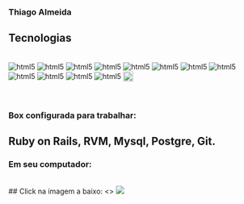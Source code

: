 ###  Thiago Almeida 



## Tecnologias
<div style="display inline_block"><br/>
    <img align="center" alt="html5" src="https://img.shields.io/badge/Ruby-CC342D?style=for-the-badge&logo=ruby&logoColor=white" /> 
     <img align="center" alt="html5" src="https://img.shields.io/badge/Ruby_on_Rails-CC0000?style=for-the-badge&logo=ruby-on-rails&logoColor=white" />
       <!-- <img align="center" alt="html5" src="https://camo.githubusercontent.com/b54d2e6bf5f15ddf3dd884b7d1bf21c7d5cc8798d119d74a6538c1a1b583a49b/68747470733a2f2f696d672e736869656c64732e696f2f62616467652f446f636b65722d3234393645443f7374796c653d666f722d7468652d6261646765266c6f676f3d646f636b6572266c6f676f436f6c6f723d7768697465" /> -->
        <img align="center" alt="html5" src="https://img.shields.io/badge/Heroku-430098?style=for-the-badge&logo=heroku&logoColor=white" />
       <img align="center" alt="html5" src="https://img.shields.io/badge/GIT-E44C30?style=for-the-badge&logo=git&logoColor=white" />
        <img align="center" alt="html5" src="https://img.shields.io/badge/PostgreSQL-316192?style=for-the-badge&logo=postgresql&logoColor=white" />
         <img align="center" alt="html5" src="https://img.shields.io/badge/MySQL-005C84?style=for-the-badge&logo=mysql&logoColor=white" />
          <img align="center" alt="html5" src="https://img.shields.io/badge/GitHub-100000?style=for-the-badge&logo=github&logoColor=white" />
           <img align="center" alt="html5" src="https://img.shields.io/badge/PHP-777BB4?style=for-the-badge&logo=php&logoColor=white" />
            <img align="center" alt="html5" src="https://img.shields.io/badge/Node.js-43853D?style=for-the-badge&logo=node.js&logoColor=white" />
            <img align="center" alt="html5" src="https://img.shields.io/badge/HTML5-E34F26?style=for-the-badge&logo=html5&logoColor=white" />
            <img align="center" alt="html5" src="https://img.shields.io/badge/CSS3-1572B6?style=for-the-badge&logo=css3&logoColor=white" />
            <img align="center" alt="html5" src="https://img.shields.io/badge/JavaScript-323330?style=for-the-badge&logo=javascript&logoColor=F7DF1E" />
                 <img align="center" alt="html5" src="https://encrypted-tbn0.gstatic.com/images?q=tbn:ANd9GcTwespLTIyRBvVI2CUcwDqTM0L9cIy0wuluCIvWKfn7mWCew8Zd" height="20 widght="50" /> </div> </br></br>




### Box configurada para trabalhar: 
## Ruby on Rails, RVM, Mysql, Postgre, Git.  
### Em seu computador:
</br>
## Click na imagem a baixo: 
<>
<a href="[https://app.vagrantup.com/Codeinsid/boxes/rails-dev-20](https://miro.medium.com/v2/resize:fit:1400/1*Zbz9fpzWMO-of_GvfWyY4Q.png)"><img src="https://howtoprogram.xyz/wp-content/uploads/2016/07/Install-Vagrant-On-Ubuntu.png" class="media-object  img-responsive img-thumbnail"></a>
